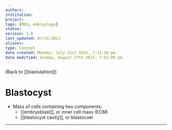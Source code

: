 ```yaml
---
authors: 
institution: 
project: 
tags: [MED, embryology]
status: 
version: 1.0
last_updated: 07/31/2023
aliases: 
type: Concept
date created: Monday, July 31st 2023, 7:21:10 pm
date modified: Sunday, August 27th 2023, 7:55:09 pm
---
```


(Back to [[blastulation]])

# Blastocyst

- Mass of cells containing two components:
	- [[embryoblast]], or inner cell mass (ECM)
	- [[blastocyst cavity]], or blastocoel

---
